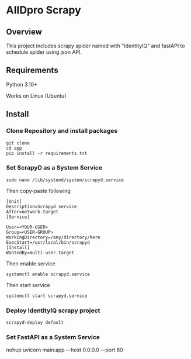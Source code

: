 # AIIDpro Scrapy
## Overview
This project includes scrapy spider named with "IdentityIQ" and fastAPI to schedule spider using json API.
## Requirements
Python 3.10+

Works on Linux (Ubuntu)
## Install
### Clone Repository and install packages
<pre><code>git clone
cd app
pip install -r requirements.txt
</code></pre>
### Set ScrapyD as a System Service
<pre><code>sudo nano /lib/systemd/system/scrapyd.service</code></pre>
<p>Then copy-paste following</p>
<pre><code>[Unit]
Description=Scrapyd service
After=network.target
[Service]<br>
User=&lt;YOUR-USER&gt;
Group=&lt;USER-GROUP&gt;
WorkingDirectory=/any/directory/here
ExecStart=/usr/local/bin/scrapyd
[Install]<br>WantedBy=multi-user.target</code></pre>
<p>Then enable service</p>
<pre><code>systemctl enable scrapyd.service
</code></pre>
<p>Then start service</p>
<pre><code>systemctl start scrapyd.service</code></pre>

### Deploy IdentityIQ scrapy project
<pre><code>scrapyd-deploy default</code></pre>

### Set FastAPI as a System Service
nohup uvicorn main:app --host 0.0.0.0 --port 80
